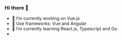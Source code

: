 ### Hi there 👋

- 🔭 I’m currently working on Vue.js
- :hammer: Use frameworks: Vue and Angular
- 🌱 I’m currently learning React.js, Typescript and Go
- 
